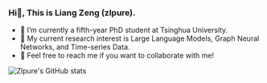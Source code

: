 ### Hi👋, This is Liang Zeng (zlpure).


- 🔭 I’m currently a fifth-year PhD student at Tsinghua University.
- 🌱 My current research interest is Large Language Models, Graph Neural Networks, and Time-series Data.
- 👯 Feel free to reach me if you want to collaborate with me!

![Zlpure's GitHub stats](https://github-readme-stats.vercel.app/api?username=zlpure&&hide=issues,prs&count_private=true&show_icons=true&theme=cobalt)

